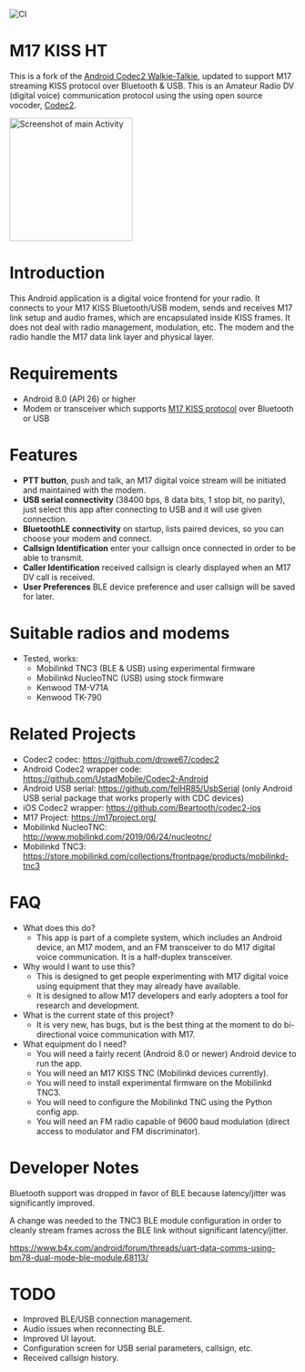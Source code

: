 ![CI](https://github.com/sh123/codec2_talkie/workflows/CI/badge.svg)

# M17 KISS HT
This is a fork of the [Android Codec2 Walkie-Talkie](https://github.com/sh123/codec2_talkie),
updated to support M17 streaming KISS protocol over Bluetooth & USB.  This is an Amateur Radio DV
(digital voice) communication protocol using the using open source vocoder,
[Codec2](https://github.com/drowe67/codec2).

<img alt="Screenshot of main Activity" url="https://github.com/mobilinkd/m17-kiss-ht/raw/master/images/screenshot.png" width="216" />

# Introduction
This Android application is a digital voice frontend for your radio. It connects to your M17
KISS Bluetooth/USB modem, sends and receives M17 link setup and audio frames, which are
encapsulated inside KISS frames. It does not deal with radio management, modulation, etc.
The modem and the radio handle the M17 data link layer and physical layer.

# Requirements
- Android 8.0 (API 26) or higher
- Modem or transceiver which supports
  [M17 KISS protocol](https://m17-protocol-specification.readthedocs.io/en/latest/kiss_protocol.html)
  over Bluetooth or USB

# Features
- **PTT button**, push and talk, an M17 digital voice stream will be initiated and maintained with
  the modem.
- **USB serial connectivity** (38400 bps, 8 data bits, 1 stop bit, no parity), just select this app
  after connecting to USB and it will use given connection.
- **BluetoothLE connectivity** on startup, lists paired devices, so you can choose your modem and
  connect.
- **Callsign Identification** enter your callsign once connected in order to be able to transmit.
- **Caller Identification** received callsign is clearly displayed when an M17 DV call is received.
- **User Preferences** BLE device preference and user callsign will be saved for later.

# Suitable radios and modems
- Tested, works:
  - Mobilinkd TNC3 (BLE & USB) using experimental firmware
  - Mobilinkd NucleoTNC (USB) using stock firmware
  - Kenwood TM-V71A
  - Kenwood TK-790

# Related Projects
- Codec2 codec: https://github.com/drowe67/codec2
- Android Codec2 wrapper code: https://github.com/UstadMobile/Codec2-Android
- Android USB serial: https://github.com/felHR85/UsbSerial (only Android USB serial package that works properly with CDC devices)
- iOS Codec2 wrapper: https://github.com/Beartooth/codec2-ios
- M17 Project: https://m17project.org/
- Mobilinkd NucleoTNC: http://www.mobilinkd.com/2019/06/24/nucleotnc/ 
- Mobilinkd TNC3: https://store.mobilinkd.com/collections/frontpage/products/mobilinkd-tnc3

# FAQ
- What does this do?
  - This app is part of a complete system, which includes an Android device, an M17 modem,
    and an FM transceiver to do M17 digital voice communication.  It is a half-duplex transceiver.
- Why would I want to use this?
  - This is designed to get people experimenting with M17 digital voice using equipment that
    they may already have available.
  - It is designed to allow M17 developers and early adopters a tool for research and development.
- What is the current state of this project?
  - It is very new, has bugs, but is the best thing at the moment to do bi-directional voice
    communication with M17.
- What equipment do I need?
  - You will need a fairly recent (Android 8.0 or newer) Android device to run the app.
  - You will need an M17 KISS TNC (Mobilinkd devices currently).
  - You will need to install experimental firmware on the Mobilinkd TNC3.
  - You will need to configure the Mobilinkd TNC using the Python config app.
  - You will need an FM radio capable of 9600 baud modulation (direct access to modulator and
    FM discriminator).

# Developer Notes

Bluetooth support was dropped in favor of BLE because latency/jitter was significantly improved.

A change was needed to the TNC3 BLE module configuration in order to cleanly stream frames
across the BLE link without significant latency/jitter.

https://www.b4x.com/android/forum/threads/uart-data-comms-using-bm78-dual-mode-ble-module.68113/

# TODO
- Improved BLE/USB connection management.
- Audio issues when reconnecting BLE.
- Improved UI layout.
- Configuration screen for USB serial parameters, callsign, etc.
- Received callsign history.

